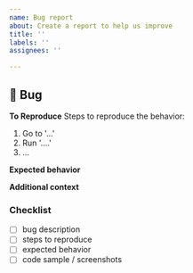 ```yaml
---
name: Bug report
about: Create a report to help us improve
title: ''
labels: ''
assignees: ''

---
```


## 🐛 Bug
<!-- A clear and concise description of the bug. -->

**To Reproduce**
Steps to reproduce the behavior:
1. Go to '...'
1. Run '....'
3. ...

<!-- If you have a code sample, error messages, stack traces, please provide it here as well --> 



**Expected behavior**
<!-- A clear and concise description of what you expected to happen. -->

**Additional context**

<!-- Add any other context about the problem here. -->

### Checklist
- [ ] bug description
- [ ] steps to reproduce
- [ ] expected behavior
- [ ] code sample / screenshots
